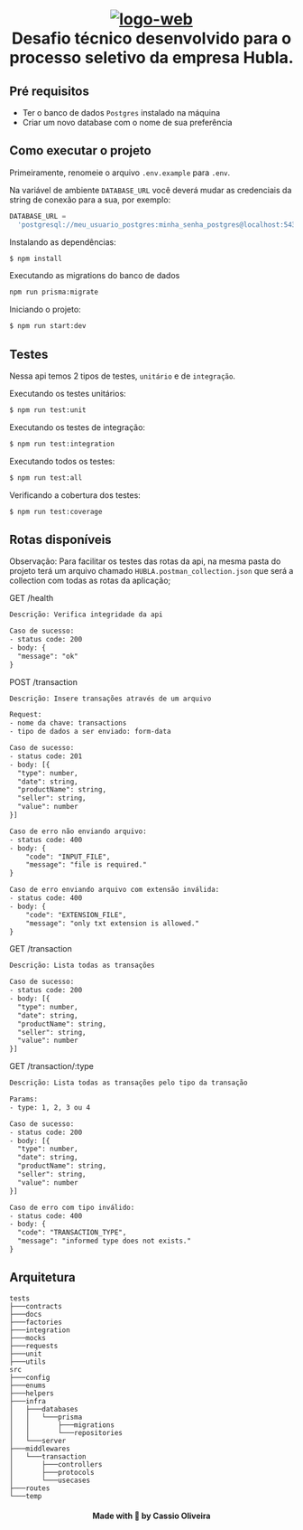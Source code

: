 <h1 align="center">
    <a href="https://imgbb.com/"><img src="https://media-exp1.licdn.com/dms/image/C4D0BAQH-JFz_c5nxLA/company-logo_200_200/0/1662658756755?e=1673481600&v=beta&t=aWOsLYKZ7gXAtt4HvnPreSi8ZOV30dnhRh9mQse5UhA" alt="logo-web" border="0"></a>
    <br>
    Desafio técnico desenvolvido para o processo seletivo da empresa Hubla.
</h1>

## Pré requisitos

- Ter o banco de dados `Postgres` instalado na máquina
- Criar um novo database com o nome de sua preferência

## Como executar o projeto

Primeiramente, renomeie o arquivo `.env.example` para `.env`.

Na variável de ambiente `DATABASE_URL` você deverá mudar as credenciais da string de conexão para a sua, por exemplo:

```js
DATABASE_URL =
  'postgresql://meu_usuario_postgres:minha_senha_postgres@localhost:5432/nome_do_banco?schema=public';
```

Instalando as dependências:

```bash
$ npm install
```

Executando as migrations do banco de dados

```bash
npm run prisma:migrate
```

Iniciando o projeto:

```bash
$ npm run start:dev
```

## Testes

Nessa api temos 2 tipos de testes, `unitário` e de `integração`.

Executando os testes unitários:

```bash
$ npm run test:unit
```

Executando os testes de integração:

```bash
$ npm run test:integration
```

Executando todos os testes:

```bash
$ npm run test:all
```

Verificando a cobertura dos testes:

```bash
$ npm run test:coverage
```

## Rotas disponíveis

Observação: Para facilitar os testes das rotas da api, na mesma pasta do projeto terá um arquivo chamado `HUBLA.postman_collection.json` que será a collection com todas as rotas da aplicação;

GET /health

```txt
Descrição: Verifica integridade da api

Caso de sucesso:
- status code: 200
- body: {
  "message": "ok"
}

```

POST /transaction

```txt
Descrição: Insere transações através de um arquivo

Request:
- nome da chave: transactions
- tipo de dados a ser enviado: form-data

Caso de sucesso:
- status code: 201
- body: [{
  "type": number,
  "date": string,
  "productName": string,
  "seller": string,
  "value": number
}]

Caso de erro não enviando arquivo:
- status code: 400
- body: {
    "code": "INPUT_FILE",
    "message": "file is required."
}

Caso de erro enviando arquivo com extensão inválida:
- status code: 400
- body: {
    "code": "EXTENSION_FILE",
    "message": "only txt extension is allowed."
}

```

GET /transaction

```txt
Descrição: Lista todas as transações

Caso de sucesso:
- status code: 200
- body: [{
  "type": number,
  "date": string,
  "productName": string,
  "seller": string,
  "value": number
}]

```

GET /transaction/:type

```txt
Descrição: Lista todas as transações pelo tipo da transação

Params:
- type: 1, 2, 3 ou 4

Caso de sucesso:
- status code: 200
- body: [{
  "type": number,
  "date": string,
  "productName": string,
  "seller": string,
  "value": number
}]

Caso de erro com tipo inválido:
- status code: 400
- body: {
  "code": "TRANSACTION_TYPE",
  "message": "informed type does not exists."
}

```

## Arquitetura

```
tests
├───contracts
├───docs
├───factories
├───integration
├───mocks
├───requests
├───unit
├───utils
src
├───config
├───enums
├───helpers
├───infra
│   ├───databases
│   │   └───prisma
│   │       ├───migrations
│   │       └───repositories
│   └───server
├───middlewares
│   └───transaction
│       ├───controllers
│       ├───protocols
│       └───usecases
├───routes
└───temp
```

<h4 align="center">Made with 💚 by Cassio Oliveira</h4>
